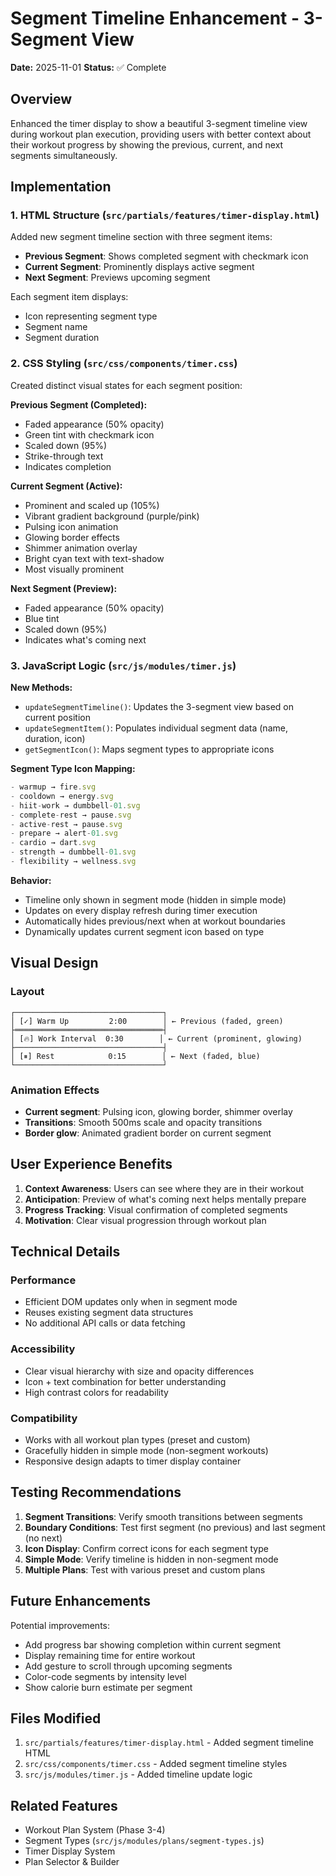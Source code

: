 # Segment Timeline Enhancement - 3-Segment View

**Date:** 2025-11-01
**Status:** ✅ Complete

## Overview

Enhanced the timer display to show a beautiful 3-segment timeline view during workout plan execution, providing users with better context about their workout progress by showing the previous, current, and next segments simultaneously.

## Implementation

### 1. HTML Structure (`src/partials/features/timer-display.html`)

Added new segment timeline section with three segment items:
- **Previous Segment**: Shows completed segment with checkmark icon
- **Current Segment**: Prominently displays active segment
- **Next Segment**: Previews upcoming segment

Each segment item displays:
- Icon representing segment type
- Segment name
- Segment duration

### 2. CSS Styling (`src/css/components/timer.css`)

Created distinct visual states for each segment position:

**Previous Segment (Completed):**
- Faded appearance (50% opacity)
- Green tint with checkmark icon
- Scaled down (95%)
- Strike-through text
- Indicates completion

**Current Segment (Active):**
- Prominent and scaled up (105%)
- Vibrant gradient background (purple/pink)
- Pulsing icon animation
- Glowing border effects
- Shimmer animation overlay
- Bright cyan text with text-shadow
- Most visually prominent

**Next Segment (Preview):**
- Faded appearance (50% opacity)
- Blue tint
- Scaled down (95%)
- Indicates what's coming next

### 3. JavaScript Logic (`src/js/modules/timer.js`)

**New Methods:**
- `updateSegmentTimeline()`: Updates the 3-segment view based on current position
- `updateSegmentItem()`: Populates individual segment data (name, duration, icon)
- `getSegmentIcon()`: Maps segment types to appropriate icons

**Segment Type Icon Mapping:**
```javascript
- warmup → fire.svg
- cooldown → energy.svg
- hiit-work → dumbbell-01.svg
- complete-rest → pause.svg
- active-rest → pause.svg
- prepare → alert-01.svg
- cardio → dart.svg
- strength → dumbbell-01.svg
- flexibility → wellness.svg
```

**Behavior:**
- Timeline only shown in segment mode (hidden in simple mode)
- Updates on every display refresh during timer execution
- Automatically hides previous/next when at workout boundaries
- Dynamically updates current segment icon based on type

## Visual Design

### Layout
```
┌─────────────────────────────────┐
│ [✓] Warm Up         2:00        │ ← Previous (faded, green)
├═════════════════════════════════┤
│ [🔥] Work Interval  0:30        │ ← Current (prominent, glowing)
├─────────────────────────────────┤
│ [⏸] Rest            0:15        │ ← Next (faded, blue)
└─────────────────────────────────┘
```

### Animation Effects
- **Current segment**: Pulsing icon, glowing border, shimmer overlay
- **Transitions**: Smooth 500ms scale and opacity transitions
- **Border glow**: Animated gradient border on current segment

## User Experience Benefits

1. **Context Awareness**: Users can see where they are in their workout
2. **Anticipation**: Preview of what's coming next helps mentally prepare
3. **Progress Tracking**: Visual confirmation of completed segments
4. **Motivation**: Clear visual progression through workout plan

## Technical Details

### Performance
- Efficient DOM updates only when in segment mode
- Reuses existing segment data structures
- No additional API calls or data fetching

### Accessibility
- Clear visual hierarchy with size and opacity differences
- Icon + text combination for better understanding
- High contrast colors for readability

### Compatibility
- Works with all workout plan types (preset and custom)
- Gracefully hidden in simple mode (non-segment workouts)
- Responsive design adapts to timer display container

## Testing Recommendations

1. **Segment Transitions**: Verify smooth transitions between segments
2. **Boundary Conditions**: Test first segment (no previous) and last segment (no next)
3. **Icon Display**: Confirm correct icons for each segment type
4. **Simple Mode**: Verify timeline is hidden in non-segment mode
5. **Multiple Plans**: Test with various preset and custom plans

## Future Enhancements

Potential improvements:
- Add progress bar showing completion within current segment
- Display remaining time for entire workout
- Add gesture to scroll through upcoming segments
- Color-code segments by intensity level
- Show calorie burn estimate per segment

## Files Modified

1. `src/partials/features/timer-display.html` - Added segment timeline HTML
2. `src/css/components/timer.css` - Added segment timeline styles
3. `src/js/modules/timer.js` - Added timeline update logic

## Related Features

- Workout Plan System (Phase 3-4)
- Segment Types (`src/js/modules/plans/segment-types.js`)
- Timer Display System
- Plan Selector & Builder

